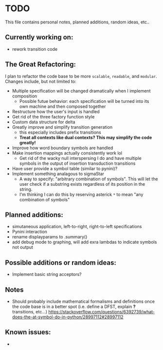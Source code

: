 # TODO

This file contains personal notes, planned additions, random ideas, etc..

## Currently working on:

- rework transition code

## The Great Refactoring:
I plan to refactor the code base to be more `scalable`, `readable`, and `modular`. Changes include, but not limited to:
- Multiple specification will be changed dramatically when I implement composition 
    - Possible futue behavior: each specification will be turned into its own machine and then composed together
- Restructure how the user's input is handled
- Get rid of the three factory function style 
- Custom data structure for delta
- Greatly improve and simplify transition generation
    - this especially includes prefix transitions
    - **Treat all contexts like dual contexts? This may simplify the code greatly!**
- Improve how word boundary symbols are handled
- Make insertion mappings actually consistently work lol
    - Get rid of the wacky null interspersing I do and have multiple symbols in the output of insertion transduction transitions
- Have user provide a symbol table (similar to pynini)?
- Implement something analagous to sigmaStar
    - A way to specify: "arbitrary combination of symbols". This will let the user check if a substring exists regardless of its position in the string. 
    - I'm thinking I can do this by reserving asterick `*` to mean "any combination of symbols"

## Planned additions:

- simutaneous application, left-to-right, right-to-left specifications
- Pynini interaction
- rename displayparams to .summary()
- add debug mode to graphing, will add exra lambdas to indicate symbols not output



## Possible additions or random ideas: 

- Implement basic string acceptors?


## Notes
- Should probably include mathematical formalisms and definitions once the code base is in a better spot (i.e. define a DFST, explain **?** transitions, etc...)
https://stackoverflow.com/questions/6392739/what-does-the-at-symbol-do-in-python/28997112#28997112

## Known issues:

- 

